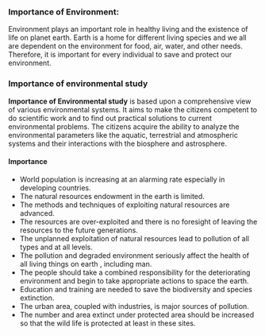 ### Importance of Environment:
 Environment plays an important role in healthy living and the existence of life on planet earth. Earth is a home for different living species and we all are dependent on the environment for food, air, water, and other needs. Therefore, it is important for every individual to save and protect our environment. 

 ### Importance of environmental study

 **Importance of Environmental study** is 
based upon a comprehensive view of various environmental 
systems. It aims to make the citizens competent to do scientific 
work and to find out practical solutions to current 
environmental problems. The citizens acquire the ability to 
analyze the environmental parameters like the aquatic, 
terrestrial and atmospheric systems and their interactions with 
the biosphere and astrosphere.

#### Importance 
- World population is increasing at an alarming rate 
especially in developing countries.  
- The natural resources endowment in the earth is limited. 
- The methods and techniques of exploiting natural 
resources are advanced.  
- The resources are over-exploited and there is no foresight 
of leaving the resources to the future generations.  
-  The unplanned exploitation of natural resources lead to 
pollution of all types and at all levels.  
- The pollution and degraded environment seriously affect 
the health of all living things on earth , including man. 
- The people should take a combined responsibility for the 
deteriorating environment and begin to take appropriate 
actions to space the earth.  
-  Education and training are needed to save the biodiversity 
and species extinction.  
-  The urban area, coupled with industries, is major sources 
of pollution.  
-  The number and area extinct under protected area should 
be increased so that the wild life is protected at least in 
these sites.  
